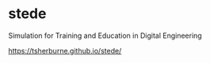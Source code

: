 # stede
Simulation for Training and Education in Digital Engineering 

https://tsherburne.github.io/stede/
